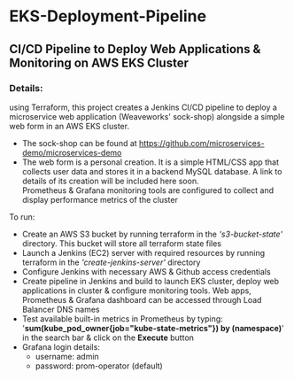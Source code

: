 # EKS-Deployment-Pipeline  
## CI/CD Pipeline to Deploy Web Applications & Monitoring on AWS EKS Cluster

### Details:  
using Terraform, this project creates a Jenkins CI/CD pipeline to deploy a microservice web application (Weaveworks' sock-shop) alongside a simple web form in an AWS EKS cluster.  
- The sock-shop can be found at https://github.com/microservices-demo/microservices-demo  
- The web form is a personal creation. It is a simple HTML/CSS app that collects user data and stores it in a backend MySQL database. A link to details of its creation 
  will be included here soon.  
Prometheus & Grafana monitoring tools are configured to collect and display performance metrics of the cluster    

To run:  
- Create an AWS S3 bucket by running terraform in the *'s3-bucket-state'* directory. This bucket will store all terraform state files  
- Launch a Jenkins (EC2) server with required resources by running terraform in the *'create-jenkins-server'* directory  
- Configure Jenkins with necessary AWS & Github access credentials
- Create pipeline in Jenkins and build to launch EKS cluster, deploy web applications in cluster & configure monitoring tools. Web apps, Prometheus & Grafana dashboard 
  can be accessed through Load Balancer DNS names  
- Test available built-in metrics in Prometheus by typing: '**sum(kube_pod_owner{job="kube-state-metrics"}) by (namespace)**' in the search bar & click on the **Execute** button  
- Grafana login details:  
  - username: admin  
  - password: prom-operator (default)  
